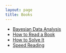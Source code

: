 ```yaml
---
layout: page
title: Books
---
```


- [Bayesian Data Analysis](bayesian-data-analysis)
- [How to Read a Book](how-to-read-a-book)
- [How to Solve It](how-to-solve-it)
- [Speed Reading](speed-reading)

